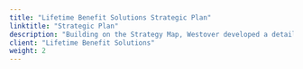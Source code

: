 ```yaml
---
title: "Lifetime Benefit Solutions Strategic Plan"
linktitle: "Strategic Plan"
description: "Building on the Strategy Map, Westover developed a detailed Strategic Plan."
client: "Lifetime Benefit Solutions"
weight: 2
---
```

